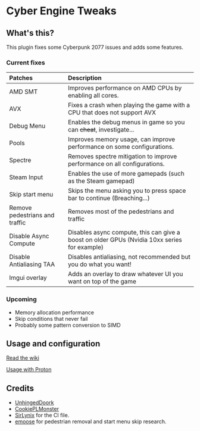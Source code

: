 # Cyber Engine Tweaks

## What's this?

This plugin fixes some Cyberpunk 2077 issues and adds some features.

### Current fixes

| Patches      | Description     |
| :------------- | :------------------------------ | 
| AMD SMT  | Improves performance on AMD CPUs by enabling all cores. |
| AVX | Fixes a crash when playing the game with a CPU that does not support AVX |
| Debug Menu   | Enables the debug menus in game so you can ~~cheat~~, investigate...  |
| Pools | Improves memory usage, can improve performance on some configurations. |
| Spectre | Removes spectre mitigation to improve performance on all configurations. |
| Steam Input | Enables the use of more gamepads (such as the Steam gamepad) |
| Skip start menu | Skips the menu asking you to press space bar to continue (Breaching...) |
| Remove pedestrians and traffic | Removes most of the pedestrians and traffic |
| Disable Async Compute | Disables async compute, this can give a boost on older GPUs (Nvidia 10xx series for example)|
| Disable Antialiasing TAA | Disables antialiasing, not recommended but you do what you want! |
| Imgui overlay | Adds an overlay to draw whatever UI you want on top of the game |

### Upcoming

* Memory allocation performance
* Skip conditions that never fail
* Probably some pattern conversion to SIMD

## Usage and configuration

[Read the wiki](https://github.com/yamashi/PerformanceOverhaulCyberpunk/wiki)

[Usage with Proton](PROTON.md)

## Credits

* [UnhingedDoork](https://www.reddit.com/r/Amd/comments/kbp0np/cyberpunk_2077_seems_to_ignore_smt_and_mostly/gfjf1vo/?utm_source=reddit&utm_medium=web2x&context=3)
* [CookiePLMonster](https://www.reddit.com/r/pcgaming/comments/kbsywg/cyberpunk_2077_used_an_intel_c_compiler_which/gfknein/?utm_source=reddit&utm_medium=web2x&context=3)
* [SirLynix](https://github.com/DigitalPulseSoftware/BurgWar) for the CI file.
* [emoose](https://github.com/yamashi/PerformanceOverhaulCyberpunk/issues/75) for pedestrian removal and start menu skip research.
